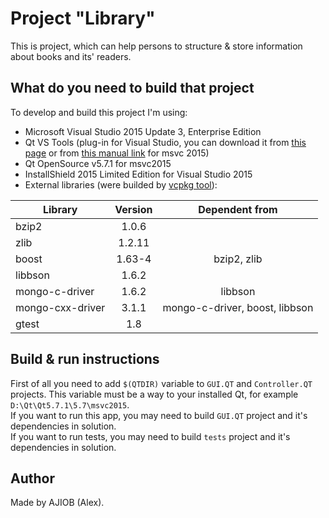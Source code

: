 # Project "Library"

This is project, which can help persons to structure & store information about books and its' readers.

## What do you need to build that project

To develop and build this project I'm using:  
* Microsoft Visual Studio 2015 Update 3, Enterprise Edition  
* Qt VS Tools (plug-in for Visual Studio, you can download it from [this page](http://download.qt.io/development_releases/vsaddin/) or from [this manual link](http://download.qt.io/development_releases/vsaddin/qt-vs-addin-msvc2015-2.0.0-beta.vsix) for msvc 2015)  
* Qt OpenSource v5.7.1 for msvc2015  
* InstallShield 2015 Limited Edition for Visual Studio 2015  
* External libraries (were builded by [vcpkg tool](https://github.com/Microsoft/vcpkg)):  

| Library   |      Version     |  Dependent from |  
|----------|:-------------:|:-----------:|  
| bzip2 |  1.0.6 |  |  
| zlib | 1.2.11 |  |  
| boost | 1.63-4 | bzip2, zlib |  
| libbson | 1.6.2 |  |  
| mongo-c-driver | 1.6.2 | libbson |  
| mongo-cxx-driver | 3.1.1 | mongo-c-driver, boost, libbson |  
| gtest | 1.8 |  |  

## Build & run instructions

First of all you need to add `$(QTDIR)` variable to `GUI.QT` and `Controller.QT` projects. This variable must be a way to your installed Qt, for example `D:\Qt\Qt5.7.1\5.7\msvc2015`.   
If you want to run this app, you may need to build `GUI.QT` project and it's dependencies in solution.  
If you want to run tests, you may need to build `tests` project and it's dependencies in solution.  

## Author

Made by AJIOB (Alex).
